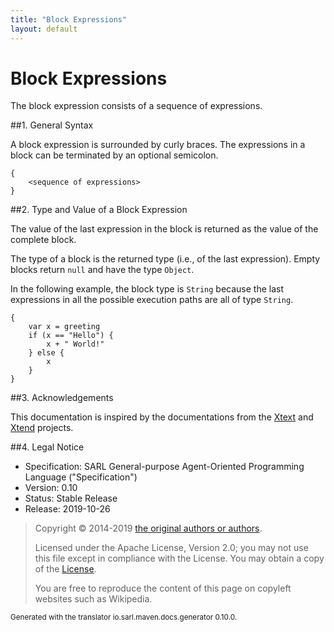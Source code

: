 ```yaml
---
title: "Block Expressions"
layout: default
---
```


# Block Expressions

The block expression consists of a sequence of
expressions. 


##1. General Syntax

A block expression is surrounded by curly braces. The expressions in a block can be terminated
by an optional semicolon.

	{
		<sequence of expressions>
	}

##2. Type and Value of a Block Expression

The value of the last expression in the block is returned as the value of the
complete block.

The type of a block is the returned type (i.e., of the last expression). Empty blocks return
`null` and have the type `Object`.

In the following example, the block type is `String` because the last expressions in all the
possible execution paths are all of type `String`.

```sarl
{
	var x = greeting
	if (x == "Hello") {
		x + " World!" 
	} else {
		x
	}
}
```




##3. Acknowledgements

This documentation is inspired by the documentations from the
[Xtext](https://www.eclipse.org/Xtext/documentation.html) and
[Xtend](https://www.eclipse.org/xtend/documentation.html) projects.

##4. Legal Notice

* Specification: SARL General-purpose Agent-Oriented Programming Language ("Specification")
* Version: 0.10
* Status: Stable Release
* Release: 2019-10-26

> Copyright &copy; 2014-2019 [the original authors or authors](http://www.sarl.io/about/index.html).
>
> Licensed under the Apache License, Version 2.0;
> you may not use this file except in compliance with the License.
> You may obtain a copy of the [License](http://www.apache.org/licenses/LICENSE-2.0).
>
> You are free to reproduce the content of this page on copyleft websites such as Wikipedia.

<small>Generated with the translator io.sarl.maven.docs.generator 0.10.0.</small>